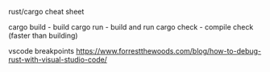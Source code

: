 rust/cargo cheat sheet

cargo build - build
cargo run - build and run
cargo check - compile check (faster than building)

vscode breakpoints https://www.forrestthewoods.com/blog/how-to-debug-rust-with-visual-studio-code/
